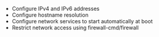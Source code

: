 -   Configure IPv4 and IPv6 addresses
-   Configure hostname resolution
-   Configure network services to start automatically at boot
-   Restrict network access using firewall-cmd/firewall